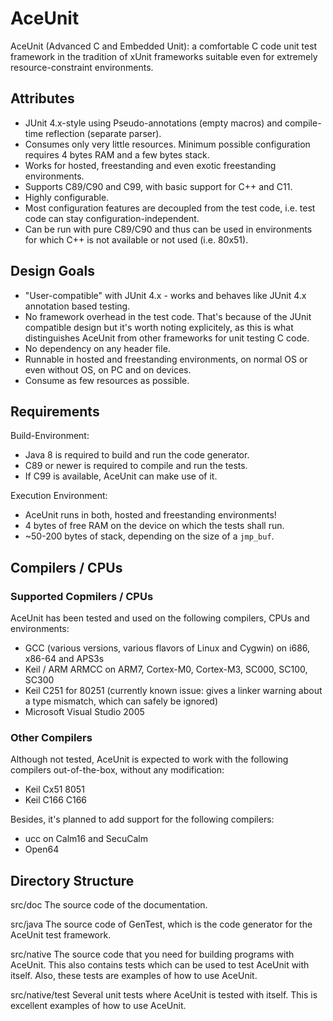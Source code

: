 # AceUnit

AceUnit (Advanced C and Embedded Unit): a comfortable C code unit test framework in the tradition of xUnit frameworks suitable even for extremely resource-constraint environments.


## Attributes

- JUnit 4.x-style using Pseudo-annotations (empty macros) and compile-time reflection (separate parser).
- Consumes only very little resources.
  Minimum possible configuration requires 4 bytes RAM and a few bytes stack.
- Works for hosted, freestanding and even exotic freestanding environments.
- Supports C89/C90 and C99, with basic support for C++ and C11.
- Highly configurable.
- Most configuration features are decoupled from the test code, i.e. test code can stay configuration-independent.
- Can be run with pure C89/C90 and thus can be used in environments for which C++ is not available or not used (i.e. 80x51).


## Design Goals

- "User-compatible" with JUnit 4.x - works and behaves like JUnit 4.x annotation based testing.
- No framework overhead in the test code.
  That's because of the JUnit compatible design but it's worth noting explicitely,
  as this is what distinguishes AceUnit from other frameworks for unit testing C code.
- No dependency on any header file.
- Runnable in hosted and freestanding environments, on normal OS or even without OS, on PC and on devices.
- Consume as few resources as possible.


## Requirements

Build-Environment:
- Java 8 is required to build and run the code generator.
- C89 or newer is required to compile and run the tests.
- If C99 is available, AceUnit can make use of it.

Execution Environment:
- AceUnit runs in both, hosted and freestanding environments!
- 4 bytes of free RAM on the device on which the tests shall run.
- ~50-200 bytes of stack, depending on the size of a `jmp_buf`.


## Compilers / CPUs

### Supported Copmilers / CPUs

AceUnit has been tested and used on the following compilers, CPUs and environments:
- GCC (various versions, various flavors of Linux and Cygwin) on i686, x86-64 and APS3s
- Keil / ARM ARMCC on ARM7, Cortex-M0, Cortex-M3, SC000, SC100, SC300
- Keil C251 for 80251 (currently known issue: gives a linker warning about a type mismatch, which can safely be ignored)
- Microsoft Visual Studio 2005


### Other Compilers

Although not tested, AceUnit is expected to work with the following compilers out-of-the-box, without any modification:
- Keil Cx51 8051
- Keil C166 C166

Besides, it's planned to add support for the following compilers:
- ucc on Calm16 and SecuCalm
- Open64


## Directory Structure

src/doc
    The source code of the documentation.

src/java
    The source code of GenTest, which is the code generator for the AceUnit
    test framework.

src/native
    The source code that you need for building programs with AceUnit.
    This also contains tests which can be used to test AceUnit with itself.
    Also, these tests are examples of how to use AceUnit.

src/native/test
    Several unit tests where AceUnit is tested with itself.
    This is excellent examples of how to use AceUnit.
